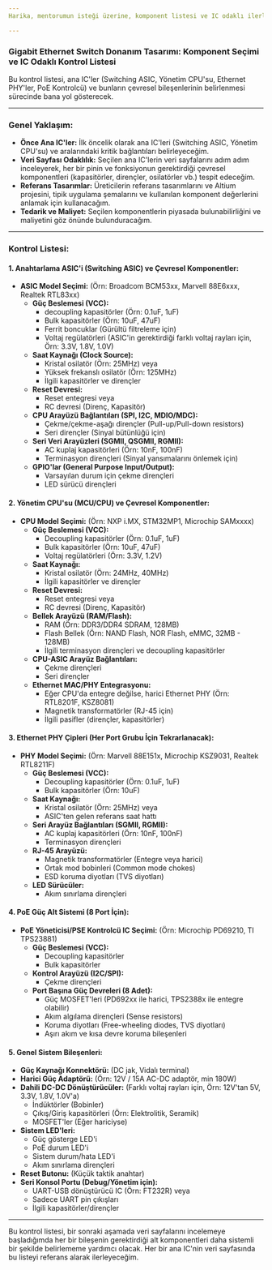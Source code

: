 ```yaml
---
Harika, mentorumun isteği üzerine, komponent listesi ve IC odaklı ilerleme planımı destekleyecek bir **kontrol listesi** oluşturuyorum. Bu liste, projenin bu aşamasında hiçbir detayı atlamamak adına bana rehberlik edecek.

---
```


### **Gigabit Ethernet Switch Donanım Tasarımı: Komponent Seçimi ve IC Odaklı Kontrol Listesi**

Bu kontrol listesi, ana IC'ler (Switching ASIC, Yönetim CPU'su, Ethernet PHY'ler, PoE Kontrolcü) ve bunların çevresel bileşenlerinin belirlenmesi sürecinde bana yol gösterecek.

---

### **Genel Yaklaşım:**

* **Önce Ana IC'ler:** İlk öncelik olarak ana IC'leri (Switching ASIC, Yönetim CPU'su) ve aralarındaki kritik bağlantıları belirleyeceğim.
* **Veri Sayfası Odaklılık:** Seçilen ana IC'lerin veri sayfalarını adım adım inceleyerek, her bir pinin ve fonksiyonun gerektirdiği çevresel komponentleri (kapasitörler, dirençler, osilatörler vb.) tespit edeceğim.
* **Referans Tasarımlar:** Üreticilerin referans tasarımlarını ve Altium projesini, tipik uygulama şemalarını ve kullanılan komponent değerlerini anlamak için kullanacağım.
* **Tedarik ve Maliyet:** Seçilen komponentlerin piyasada bulunabilirliğini ve maliyetini göz önünde bulunduracağım.

---

### **Kontrol Listesi:**

#### **1. Anahtarlama ASIC'i (Switching ASIC) ve Çevresel Komponentler:**

* **ASIC Model Seçimi:** (Örn: Broadcom BCM53xx, Marvell 88E6xxx, Realtek RTL83xx)
    * **Güç Beslemesi (VCC):**
        * decoupling kapasitörler (Örn: 0.1uF, 1uF)
        * Bulk kapasitörler (Örn: 10uF, 47uF)
        * Ferrit boncuklar (Gürültü filtreleme için)
        * Voltaj regülatörleri (ASIC'in gerektirdiği farklı voltaj rayları için, Örn: 3.3V, 1.8V, 1.0V)
    * **Saat Kaynağı (Clock Source):**
        * Kristal osilatör (Örn: 25MHz) veya
        * Yüksek frekanslı osilatör (Örn: 125MHz)
        * İlgili kapasitörler ve dirençler
    * **Reset Devresi:**
        * Reset entegresi veya
        * RC devresi (Direnç, Kapasitör)
    * **CPU Arayüzü Bağlantıları (SPI, I2C, MDIO/MDC):**
        * Çekme/çekme-aşağı dirençler (Pull-up/Pull-down resistors)
        * Seri dirençler (Sinyal bütünlüğü için)
    * **Seri Veri Arayüzleri (SGMII, QSGMII, RGMII):**
        * AC kuplaj kapasitörleri (Örn: 10nF, 100nF)
        * Terminasyon dirençleri (Sinyal yansımalarını önlemek için)
    * **GPIO'lar (General Purpose Input/Output):**
        * Varsayılan durum için çekme dirençleri
        * LED sürücü dirençleri

#### **2. Yönetim CPU'su (MCU/CPU) ve Çevresel Komponentler:**

* **CPU Model Seçimi:** (Örn: NXP i.MX, STM32MP1, Microchip SAMxxxx)
    * **Güç Beslemesi (VCC):**
        * Decoupling kapasitörler (Örn: 0.1uF, 1uF)
        * Bulk kapasitörler (Örn: 10uF, 47uF)
        * Voltaj regülatörleri (Örn: 3.3V, 1.2V)
    * **Saat Kaynağı:**
        * Kristal osilatör (Örn: 24MHz, 40MHz)
        * İlgili kapasitörler ve dirençler
    * **Reset Devresi:**
        * Reset entegresi veya
        * RC devresi (Direnç, Kapasitör)
    * **Bellek Arayüzü (RAM/Flash):**
        * RAM (Örn: DDR3/DDR4 SDRAM, 128MB)
        * Flash Bellek (Örn: NAND Flash, NOR Flash, eMMC, 32MB - 128MB)
        * İlgili terminasyon dirençleri ve decoupling kapasitörler
    * **CPU-ASIC Arayüz Bağlantıları:**
        * Çekme dirençleri
        * Seri dirençler
    * **Ethernet MAC/PHY Entegrasyonu:**
        * Eğer CPU'da entegre değilse, harici Ethernet PHY (Örn: RTL8201F, KSZ8081)
        * Magnetik transformatörler (RJ-45 için)
        * İlgili pasifler (dirençler, kapasitörler)

#### **3. Ethernet PHY Çipleri (Her Port Grubu İçin Tekrarlanacak):**

* **PHY Model Seçimi:** (Örn: Marvell 88E151x, Microchip KSZ9031, Realtek RTL8211F)
    * **Güç Beslemesi (VCC):**
        * Decoupling kapasitörler (Örn: 0.1uF, 1uF)
        * Bulk kapasitörler (Örn: 10uF)
    * **Saat Kaynağı:**
        * Kristal osilatör (Örn: 25MHz) veya
        * ASIC'ten gelen referans saat hattı
    * **Seri Arayüz Bağlantıları (SGMII, RGMII):**
        * AC kuplaj kapasitörleri (Örn: 10nF, 100nF)
        * Terminasyon dirençleri
    * **RJ-45 Arayüzü:**
        * Magnetik transformatörler (Entegre veya harici)
        * Ortak mod bobinleri (Common mode chokes)
        * ESD koruma diyotları (TVS diyotları)
    * **LED Sürücüler:**
        * Akım sınırlama dirençleri

#### **4. PoE Güç Alt Sistemi (8 Port İçin):**

* **PoE Yöneticisi/PSE Kontrolcü IC Seçimi:** (Örn: Microchip PD69210, TI TPS23881)
    * **Güç Beslemesi (VCC):**
        * Decoupling kapasitörler
        * Bulk kapasitörler
    * **Kontrol Arayüzü (I2C/SPI):**
        * Çekme dirençleri
    * **Port Başına Güç Devreleri (8 Adet):**
        * Güç MOSFET'leri (PD692xx ile harici, TPS2388x ile entegre olabilir)
        * Akım algılama dirençleri (Sense resistors)
        * Koruma diyotları (Free-wheeling diodes, TVS diyotları)
        * Aşırı akım ve kısa devre koruma bileşenleri

#### **5. Genel Sistem Bileşenleri:**

* **Güç Kaynağı Konnektörü:** (DC jak, Vidalı terminal)
* **Harici Güç Adaptörü:** (Örn: 12V / 15A AC-DC adaptör, min 180W)
* **Dahili DC-DC Dönüştürücüler:** (Farklı voltaj rayları için, Örn: 12V'tan 5V, 3.3V, 1.8V, 1.0V'a)
    * İndüktörler (Bobinler)
    * Çıkış/Giriş kapasitörleri (Örn: Elektrolitik, Seramik)
    * MOSFET'ler (Eğer hariciyse)
* **Sistem LED'leri:**
    * Güç gösterge LED'i
    * PoE durum LED'i
    * Sistem durum/hata LED'i
    * Akım sınırlama dirençleri
* **Reset Butonu:** (Küçük taktik anahtar)
* **Seri Konsol Portu (Debug/Yönetim için):**
    * UART-USB dönüştürücü IC (Örn: FT232R) veya
    * Sadece UART pin çıkışları
    * İlgili kapasitörler/dirençler

---

Bu kontrol listesi, bir sonraki aşamada veri sayfalarını incelemeye başladığımda her bir bileşenin gerektirdiği alt komponentleri daha sistemli bir şekilde belirlememe yardımcı olacak. Her bir ana IC'nin veri sayfasında bu listeyi referans alarak ilerleyeceğim.
